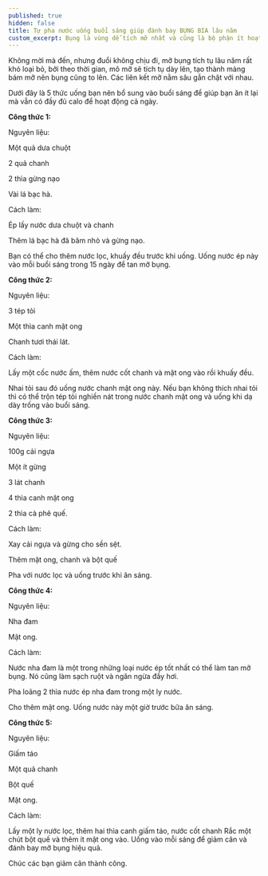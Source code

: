 ```yaml
---
published: true
hidden: false
title: Tự pha nước uống buổi sáng giúp đánh bay BỤNG BIA lâu năm
custom_excerpt: Bụng là vùng dễ tích mỡ nhất và cũng là bộ phận ít hoạt động nhất của cơ thể. Chính bởi vậy khi béo, bụng thường tăng size đầu tiên. Các nguyên nhân gây béo bụng rất đa dạng nhưng chủ yếu do chế độ ăn không hợp lý, ăn quá nhiều tinh bột và đường, lười vận động, phụ nữ sau sinh nở…
---
```

Không mời mà đến, nhưng đuổi không chịu đi, mỡ bụng tích tụ lâu năm rất khó loại bỏ, bởi theo thời gian, mô mỡ sẽ tích tụ dày lên, tạo thành màng bám mỡ nên bụng cũng to lên. Các liên kết mỡ nằm sâu gắn chặt với nhau.

Dưới đây là 5 thức uống bạn nên bổ sung vào buổi sáng để giúp bạn ăn ít lại mà vẫn có đầy đủ calo để hoạt động cả ngày.

**Công thức 1:**

Nguyên liệu:

Một quả dưa chuột

2 quả chanh


2 thìa gừng nạo

Vài lá bạc hà.

Cách làm:

Ép lấy nước dưa chuột và chanh

Thêm lá bạc hà đã băm nhỏ và gừng nạo.

Bạn có thể cho thêm nước lọc, khuấy đều trước khi uống. Uống nước ép này vào mỗi buổi sáng trong 15 ngày để tan mỡ bụng.

**Công thức 2:**

Nguyên liệu:

3 tép tỏi

Một thìa canh mật ong

Chanh tươi thái lát.

Cách làm:

Lấy một cốc nước ấm, thêm nước cốt chanh và mật ong vào rồi khuấy đều.

Nhai tỏi sau đó uống nước chanh mật ong này. Nếu bạn không thích nhai tỏi thì có thể trộn tép tỏi nghiền nát trong nước chanh mật ong và uống khi dạ dày trống vào buổi sáng.

**Công thức 3:**

Nguyên liệu:

100g cải ngựa

Một ít gừng

3 lát chanh

4 thìa canh mật ong

2 thìa cà phê quế.

Cách làm:

Xay cải ngựa và gừng cho sền sệt.

Thêm mật ong, chanh và bột quế

Pha với nước lọc và uống trước khi ăn sáng.

**Công thức 4:**

Nguyên liệu:

Nha đam

Mật ong.

Cách làm:

Nước nha đam là một trong những loại nước ép tốt nhất có thể làm tan mỡ bụng. Nó cũng làm sạch ruột và ngăn ngừa đầy hơi.

Pha loãng 2 thìa nước ép nha đam trong một ly nước.

Cho thêm mật ong. Uống nước này một giờ trước bữa ăn sáng.

**Công thức 5:**

Nguyên liệu:

Giấm táo

Một quả chanh

Bột quế

Mật ong.

Cách làm:

Lấy một ly nước lọc, thêm hai thìa canh giấm táo, nước cốt chanh
Rắc một chút bột quế và thêm ít mật ong vào. Uống vào mỗi sáng để giảm cân và đánh bay mỡ bụng hiệu quả.

Chúc các bạn giảm cân thành công.
